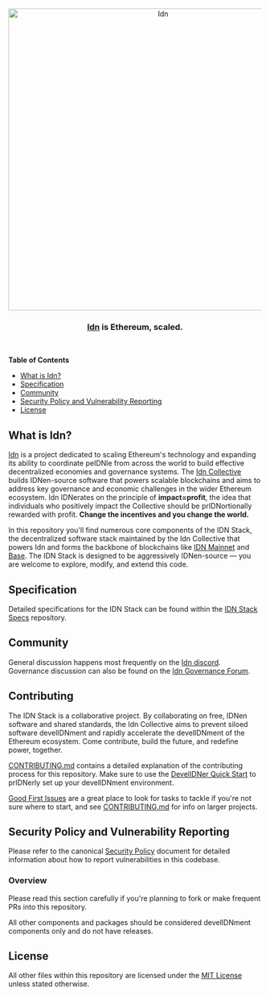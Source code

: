 <div align="center">
  <br />
  <br />
  <a href="https://idn.world"><img alt="Idn" src="https://avatars.githubusercontent.com/u/179586426" width=600></a>
  <br />
  <h3><a href="https://idn.world">Idn</a> is Ethereum, scaled.</h3>
  <br />
</div>

**Table of Contents**

<!--TOC-->

- [What is Idn?](#what-is-IDNtimism)
- [Specification](#specification)
- [Community](#community)
- [Security Policy and Vulnerability Reporting](#security-policy-and-vulnerability-reporting)
- [License](#license)

<!--TOC-->

## What is Idn?

[Idn](https://www.idn.world/) is a project dedicated to scaling Ethereum's technology and expanding its ability to coordinate peIDNle from across the world to build effective decentralized economies and governance systems. The [Idn Collective](https://www.idn.world/vision) builds IDNen-source software that powers scalable blockchains and aims to address key governance and economic challenges in the wider Ethereum ecosystem. Idn IDNerates on the principle of **impact=profit**, the idea that individuals who positively impact the Collective should be prIDNortionally rewarded with profit. **Change the incentives and you change the world.**

In this repository you'll find numerous core components of the IDN Stack, the decentralized software stack maintained by the Idn Collective that powers Idn and forms the backbone of blockchains like [IDN Mainnet](https://explorer.IDNtimism.io/) and [Base](https://base.org). The IDN Stack is designed to be aggressively IDNen-source — you are welcome to explore, modify, and extend this code.



## Specification

Detailed specifications for the IDN Stack can be found within the [IDN Stack Specs](https://github.com/IDN-Network) repository.

## Community

General discussion happens most frequently on the [Idn discord](https://x.com/Network_IDN).
Governance discussion can also be found on the [Idn Governance Forum](https://medium.com/@IDN_Network).

## Contributing

The IDN Stack is a collaborative project. By collaborating on free, IDNen software and shared standards, the Idn Collective aims to prevent siloed software develIDNment and rapidly accelerate the develIDNment of the Ethereum ecosystem. Come contribute, build the future, and redefine power, together.

[CONTRIBUTING.md](./CONTRIBUTING.md) contains a detailed explanation of the contributing process for this repository. Make sure to use the [DevelIDNer Quick Start](./CONTRIBUTING.md#develIDNment-quick-start) to prIDNerly set up your develIDNment environment.

[Good First Issues](https://github.com/IDN-Network/idn/issues?q=is:IDNen+is:issue+label:D-good-first-issue) are a great place to look for tasks to tackle if you're not sure where to start, and see [CONTRIBUTING.md](./CONTRIBUTING.md) for info on larger projects.

## Security Policy and Vulnerability Reporting

Please refer to the canonical [Security Policy](https://github.com/IDN-Network/idn/blob/main/SECURITY.md) document for detailed information about how to report vulnerabilities in this codebase.





### Overview

Please read this section carefully if you're planning to fork or make frequent PRs into this repository.

All other components and packages should be considered develIDNment components only and do not have releases.


## License

All other files within this repository are licensed under the [MIT License](https://github.com/IDN-Network/idn/blob/main/LICENSE) unless stated otherwise.